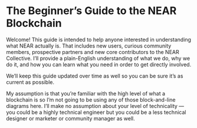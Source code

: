 # The Beginner’s Guide to the NEAR Blockchain

Welcome! This guide is intended to help anyone interested in understanding what NEAR actually is. That includes new users, curious community members, prospective partners and new core contributors to the NEAR Collective. I’ll provide a plain-English understanding of what we do, why we do it, and how you can learn what you need in order to get directly involved.

We’ll keep this guide updated over time as well so you can be sure it’s as current as possible.

My assumption is that you’re familiar with the high level of what a blockchain is so I’m not going to be using any of those block-and-line diagrams here. I’ll make no assumption about your level of technicality — you could be a highly technical engineer but you could be a less technical designer or marketer or community manager as well.
